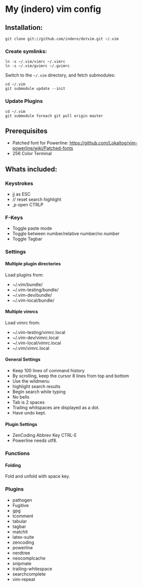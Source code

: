 # My (indero) vim config
## Installation:

    git clone git://github.com/indero/dotvim.git ~/.vim

### Create symlinks:

    ln -s ~/.vim/vimrc ~/.vimrc
    ln -s ~/.vim/gvimrc ~/.gvimrc

Switch to the `~/.vim` directory, and fetch submodules:

    cd ~/.vim
    git submodule update --init

### Update Plugins

    cd ~/.vim
    git submodule foreach git pull origin master

## Prerequisites

- Patched font for Powerline: https://github.com/Lokaltog/vim-powerline/wiki/Patched-fonts
- 256 Color Terminal

## Whats included:

### Keystrokes

- jj as ESC
- // reset search highlight
- ,p open CTRLP

### F-Keys
- <F4> Toggle paste mode
- <F5> Toggle between number/relative number/no number
- <F6> Toggle Tagbar

### Settings

#### Multiple plugin directories
Load plugins from:
- ~/.vim/bundle/
- ~/.vim-testing/bundle/
- ~/.vim-dev/bundle/
- ~/.vim-local/bundle/

#### Multiple vimrcs
Load vimrc from:
- ~/.vim-testing/vimrc.local
- ~/.vim-dev/vimrc.local
- ~/.vim-local/vimrc.local
- ~/.vim/vimrc.local

#### General Settings
- Keep 100 lines of command history
- By scrolling, keep the cursor 8 lines from top and bottom
- Use the wildmenu
- highlight search results
- Begin search while typing
- No bells
- Tab is 2 spaces
- Trailing whitspaces are displayed as a dot.
- Have undo kept.

#### Plugin Settings
- ZenCoding Abbrev Key CTRL-E
- Powerline needs utf8.

### Functions

#### Folding

Fold and unfold with space key.

### Plugins
- pathogen
- Fugitive
- gpg
- tcomment
- tabular
- tagbar
- matchit
- latex-suite
- zencoding
- powerline
- nerdtree
- neocomplcache
- snipmate
- trailing-whitespace
- searchcomplete
- vim-repeat
